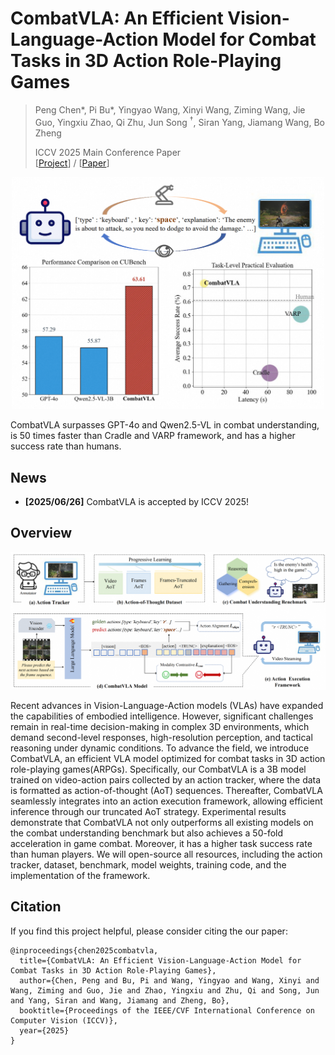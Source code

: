 # CombatVLA: An Efficient Vision-Language-Action Model for Combat Tasks in 3D Action Role-Playing Games
> 
> Peng Chen*, Pi Bu*, Yingyao Wang, Xinyi Wang, Ziming Wang, Jie Guo, Yingxiu Zhao, Qi Zhu, Jun Song $^\dagger$, Siran Yang, Jiamang Wang, Bo Zheng
> 
> ICCV 2025 Main Conference Paper  
> [[Project](https://combatvla.github.io/)] / [[Paper](https://arxiv.org/abs/2503.09527)]  

<p align="center">
  <img src="./static/images/teaser.png" width="500" alt="vis">
</p>
CombatVLA surpasses GPT-4o and Qwen2.5-VL in combat understanding, is 50 times faster than Cradle and VARP framework, and has a higher success rate than humans.

## News

- **[2025/06/26]** CombatVLA is accepted by ICCV 2025!

## Overview

![overview](./static/images/pipeline.png)

Recent advances in Vision-Language-Action models (VLAs) have expanded the capabilities of embodied intelligence. However, significant challenges remain in real-time decision-making in complex 3D environments, which demand second-level responses, high-resolution perception, and tactical reasoning under dynamic conditions. To advance the field, we introduce CombatVLA, an efficient VLA model optimized for combat tasks in 3D action role-playing games(ARPGs). Specifically, our CombatVLA is a 3B model trained on video-action pairs collected by an action tracker, where the data is formatted as action-of-thought (AoT) sequences. Thereafter, CombatVLA seamlessly integrates into an action execution framework, allowing efficient inference through our truncated AoT strategy. Experimental results demonstrate that CombatVLA not only outperforms all existing models on the combat understanding benchmark but also achieves a 50-fold acceleration in game combat. Moreover, it has a higher task success rate than human players. We will open-source all resources, including the action tracker, dataset, benchmark, model weights, training code, and the implementation of the framework.

## Citation

If you find this project helpful, please consider citing the our paper:
```
@inproceedings{chen2025combatvla,
  title={CombatVLA: An Efficient Vision-Language-Action Model for Combat Tasks in 3D Action Role-Playing Games},
  author={Chen, Peng and Bu, Pi and Wang, Yingyao and Wang, Xinyi and Wang, Ziming and Guo, Jie and Zhao, Yingxiu and Zhu, Qi and Song, Jun and Yang, Siran and Wang, Jiamang and Zheng, Bo},
  booktitle={Proceedings of the IEEE/CVF International Conference on Computer Vision (ICCV)},
  year={2025}
}
```
